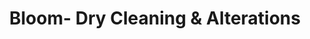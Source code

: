 ---
title: "Bloom- Dry Cleaning & Alterations"
url: /everett/bloom-dry-cleaning-and-alterations/
shop: laundry
---